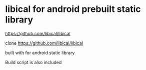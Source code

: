 # libical for android prebuilt static library


https://github.com/libical/libical

clone https://github.com/libical/libical 

built with for android static library 

Build script is also included
